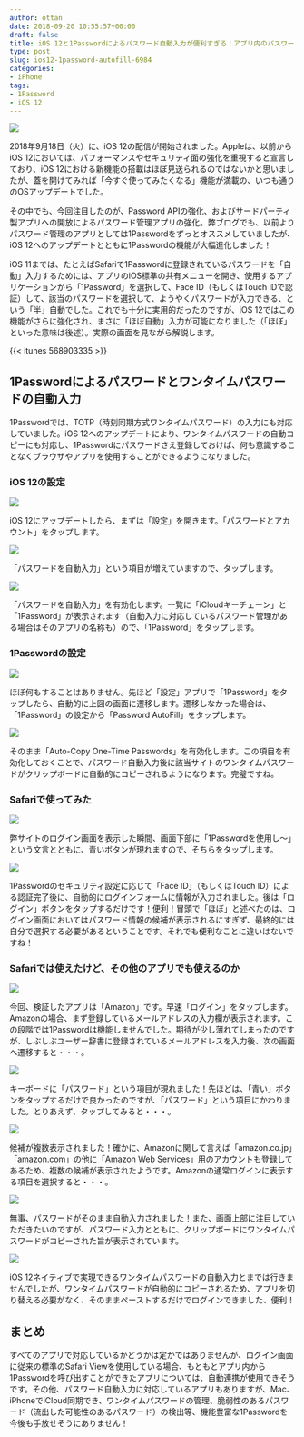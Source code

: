 ```yaml
---
author: ottan
date: 2018-09-20 10:55:57+00:00
draft: false
title: iOS 12と1Passwordによるパスワード自動入力が便利すぎる！アプリ内のパスワード入力でも使用可能
type: post
slug: ios12-1password-autofill-6984
categories:
- iPhone
tags:
- 1Password
- iOS 12
---
```


![](/uploads/2018/09/180920-5ba375ba9cf1c.jpg)






2018年9月18日（火）に、iOS 12の配信が開始されました。Appleは、以前からiOS 12においては、パフォーマンスやセキュリティ面の強化を重視すると宣言しており、iOS 12における新機能の搭載はほぼ見送られるのではないかと思いましたが、蓋を開けてみれば「今すぐ使ってみたくなる」機能が満載の、いつも通りのOSアップデートでした。




その中でも、今回注目したのが、Password APIの強化、およびサードパーティ製アプリへの開放によるパスワード管理アプリの強化。弊ブログでも、以前よりパスワード管理のアプリとしては1Passwordをずっとオススメしていましたが、iOS 12へのアップデートとともに1Passwordの機能が大幅進化しました！





iOS 11までは、たとえばSafariで1Passwordに登録されているパスワードを「自動」入力するためには、アプリのiOS標準の共有メニューを開き、使用するアプリケーションから「1Password」を選択して、Face ID（もしくはTouch IDで認証）して、該当のパスワードを選択して、ようやくパスワードが入力できる、という「半」自動でした。これでも十分に実用的だったのですが、iOS 12ではこの機能がさらに強化され、まさに「ほぼ自動」入力が可能になりました（「ほぼ」といった意味は後述）。実際の画面を見ながら解説します。



{{< itunes 568903335 >}}



## 1Passwordによるパスワードとワンタイムパスワードの自動入力





1Passwordでは、TOTP（時刻同期方式ワンタイムパスワード）の入力にも対応していました。iOS 12へのアップデートにより、ワンタイムパスワードの自動コピーにも対応し、1Passwordにパスワードさえ登録しておけば、何も意識することなくブラウザやアプリを使用することができるようになりました。





### iOS 12の設定





![](/uploads/2018/09/180920-5ba375c3e97f3.png)






iOS 12にアップデートしたら、まずは「設定」を開きます。「パスワードとアカウント」をタップします。





![](/uploads/2018/09/180920-5ba375ca0f0ed.png)






「パスワードを自動入力」という項目が増えていますので、タップします。





![](/uploads/2018/09/180920-5ba375d0218db.png)






「パスワードを自動入力」を有効化します。一覧に「iCloudキーチェーン」と「1Password」が表示されます（自動入力に対応しているパスワード管理がある場合はそのアプリの名称も）ので、「1Password」をタップします。





### 1Passwordの設定





![](/uploads/2018/09/180920-5ba375d6f0545.png)






ほぼ何もすることはありません。先ほど「設定」アプリで「1Password」をタップしたら、自動的に上図の画面に遷移します。遷移しなかった場合は、「1Password」の設定から「Password AutoFill」をタップします。





![](/uploads/2018/09/180920-5ba375df0bdad.png)






そのまま「Auto-Copy One-Time Passwords」を有効化します。この項目を有効化しておくことで、パスワード自動入力後に該当サイトのワンタイムパスワードがクリップボードに自動的にコピーされるようになります。完璧ですね。





### Safariで使ってみた





![](/uploads/2018/09/180920-5ba375e8c4266.png)






弊サイトのログイン画面を表示した瞬間、画面下部に「1Passwordを使用し〜」という文言とともに、青いボタンが現れますので、そちらをタップします。





![](/uploads/2018/09/180920-5ba375f046025.png)






1Passwordのセキュリティ設定に応じて「Face ID」（もしくはTouch ID）による認証完了後に、自動的にログインフォームに情報が入力されました。後は「ログイン」ボタンをタップするだけです！便利！冒頭で「ほぼ」と述べたのは、ログイン画面においてはパスワード情報の候補が表示されるにすぎず、最終的には自分で選択する必要があるということです。それでも便利なことに違いはないですね！





### Safariでは使えたけど、その他のアプリでも使えるのか





![](/uploads/2018/09/180920-5ba375f87feae.png)






今回、検証したアプリは「Amazon」です。早速「ログイン」をタップします。Amazonの場合、まず登録しているメールアドレスの入力欄が表示されます。この段階では1Passwordは機能しませんでした。期待が少し薄れてしまったのですが、しぶしぶユーザー辞書に登録されているメールアドレスを入力後、次の画面へ遷移すると・・・。





![](/uploads/2018/09/180920-5ba37623950f5.png)






キーボードに「パスワード」という項目が現れました！先ほどは、「青い」ボタンをタップするだけで良かったのですが、「パスワード」という項目にかわりました。とりあえず、タップしてみると・・・。





![](/uploads/2018/09/180920-5ba37665553ce.png)






候補が複数表示されました！確かに、Amazonに関して言えば「amazon.co.jp」「amazon.com」の他に「Amazon Web Services」用のアカウントも登録してあるため、複数の候補が表示されたようです。Amazonの通常ログインに表示する項目を選択すると・・・。





![](/uploads/2018/09/180920-5ba37689369af.png)






無事、パスワードがそのまま自動入力されました！また、画面上部に注目していただきたいのですが、パスワード入力とともに、クリップボードにワンタイムパスワードがコピーされた旨が表示されています。





![](/uploads/2018/09/180920-5ba376926671f.png)






iOS 12ネイティブで実現できるワンタイムパスワードの自動入力とまでは行きませんでしたが、ワンタイムパスワードが自動的にコピーされるため、アプリを切り替える必要がなく、そのままペーストするだけでログインできました、便利！





## まとめ





すべてのアプリで対応しているかどうかは定かではありませんが、ログイン画面に従来の標準のSafari Viewを使用している場合、もともとアプリ内から1Passwordを呼び出すことができたアプリについては、自動連携が使用できそうです。その他、パスワード自動入力に対応しているアプリもありますが、Mac、iPhoneでiCloud同期でき、ワンタイムパスワードの管理、脆弱性のあるパスワード（流出した可能性のあるパスワード）の検出等、機能豊富な1Passwordを今後も手放せそうにありません！
